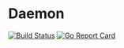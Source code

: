 # Daemon

[![Build Status](https://travis-ci.org/iMega/daemon.svg?branch=main)](https://travis-ci.org/iMega/daemon) [![Go Report Card](https://goreportcard.com/badge/github.com/imega/daemon)](https://goreportcard.com/report/github.com/imega/daemon)
